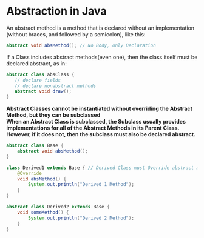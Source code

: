 # Abstraction in Java

An abstract method is a method that is declared without an implementation (without braces, and followed by a semicolon), like this:

```java
abstract void absMethod(); // No Body, only Declaration
```

If a Class includes abstract methods(even one), then the class itself must be declared abstract, as in:

```java
abstract class absClass {
   // declare fields
   // declare nonabstract methods
   abstract void draw();
}
```

**Abstract Classes cannot be instantiated without overriding the Abstract Method, but they can be subclassed**  
**When an Abstract Class is subclassed, the Subclass usually provides implementations for all of the Abstract Methods in its Parent Class. However, if it does not, then the subclass must also be declared abstract.**

```java
abstract class Base {
    abstract void absMethod();
}

class Derived1 extends Base { // Derived Class must Override abstract method or else made abstract
    @Override
    void absMethod() {
        System.out.println("Derived 1 Method");
    }
}

abstract class Derived2 extends Base {
    void someMethod() {
        System.out.println("Derived 2 Method");
    }
}
```
